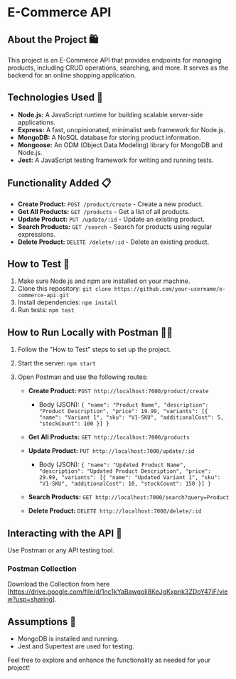 # E-Commerce API

## About the Project 🛍️

This project is an E-Commerce API that provides endpoints for managing products, including CRUD operations, searching, and more. It serves as the backend for an online shopping application.

## Technologies Used 🚀

- **Node.js:** A JavaScript runtime for building scalable server-side applications.
- **Express:** A fast, unopinionated, minimalist web framework for Node.js.
- **MongoDB:** A NoSQL database for storing product information.
- **Mongoose:** An ODM (Object Data Modeling) library for MongoDB and Node.js.
- **Jest:** A JavaScript testing framework for writing and running tests.

## Functionality Added 📋

- **Create Product:** `POST /product/create` - Create a new product.
- **Get All Products:** `GET /products` - Get a list of all products.
- **Update Product:** `PUT /update/:id` - Update an existing product.
- **Search Products:** `GET /search` - Search for products using regular expressions.
- **Delete Product:** `DELETE /delete/:id` - Delete an existing product.

## How to Test 🧪

1. Make sure Node.js and npm are installed on your machine.
2. Clone this repository: `git clone https://github.com/your-username/e-commerce-api.git`
3. Install dependencies: `npm install`
4. Run tests: `npm test`

## How to Run Locally with Postman 🏃‍♂️

1. Follow the "How to Test" steps to set up the project.
2. Start the server: `npm start`
3. Open Postman and use the following routes:

   - **Create Product:** `POST http://localhost:7000/product/create`
     - Body (JSON): `{ "name": "Product Name", "description": "Product Description", "price": 19.99, "variants": [{ "name": "Variant 1", "sku": "V1-SKU", "additionalCost": 5, "stockCount": 100 }] }`

   - **Get All Products:** `GET http://localhost:7000/products`

   - **Update Product:** `PUT http://localhost:7000/update/:id`
     - Body (JSON): `{ "name": "Updated Product Name", "description": "Updated Product Description", "price": 29.99, "variants": [{ "name": "Updated Variant 1", "sku": "V1-SKU", "additionalCost": 10, "stockCount": 150 }] }`

   - **Search Products:** `GET http://localhost:7000/search?query=Product`

   - **Delete Product:** `DELETE http://localhost:7000/delete/:id`

## Interacting with the API 🤖

Use Postman or any API testing tool.

### Postman Collection

Download the Collection from here [https://drive.google.com/file/d/1nc1kYaBawqoIi8KeJgKxpnk3ZDoY47iF/view?usp=sharing].

## Assumptions 🤔

- MongoDB is installed and running.
- Jest and Supertest are used for testing.

Feel free to explore and enhance the functionality as needed for your project!

